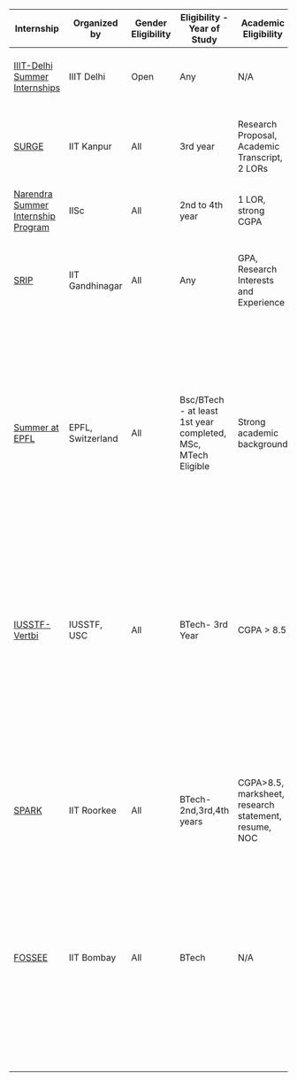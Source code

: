 | Internship | Organized by | Gender Eligibility | Eligibility - Year of Study | Academic Eligibility | Stream Eligibility | Application Period (Approx) | Internship Commencemment | Duration | Stream/Target Area | Paid/Non-Paid | Brief Description | Application Experiences | 
|---|---|---|---|---|---|---|---|---|---|---|---|---|
| <a href="https://www.iiitd.ac.in/placement/summer-internships">IIIT-Delhi Summer Internships</a>  | IIIT Delhi | Open | Any | N/A | Open | ends late March | May | N/A (Depends on Project) | CS/IT related | Paid | Summer Research/Dev Internships under IIIT-D Professors  |   |
| <a href="http://surge.iitk.ac.in/index.php">SURGE</a> | IIT Kanpur | All | 3rd year | Research Proposal, Academic Transcript, 2 LORs | All branches | Jan to Feb | May | ~8 weeks | All engineering branches | Paid | Students undertake short duration, but focused research projects |   |
| <a href="https://events.csa.iisc.ac.in/internship2020/">Narendra Summer Internship Program</a> | IISc | All | 2nd to 4th year | 1 LOR, strong CGPA  | CS/IT or equivalent | March to early April | Flexible | 8 weeks (bfore August 31) | CS/IT | Paid |   |   |
| <a href="https://srip.iitgn.ac.in/info/"> SRIP </a> | IIT Gandhinagar | All | Any | GPA, Research Interests and Experience | All branches | Ends early March | May | 8 weeks | All engineering branches | Paid | Visiting students participate in on-going research under the mentorship of IITGN faculty |   |
| <a href= "https://summer.epfl.ch/"> Summer at EPFL </a> |  EPFL, Switzerland | All | Bsc/BTech - at least 1st year completed, MSc, MTech Eligible |  Strong academic background |   CS (and related), ECE, EEE| November-December | May - September (flexible)  | 3 months  |  Usually computer and communication , depends on the project | paid: living allowance and travel |  Fellowship recipients will assist a research unit, typically to help solve problems which are part of major research efforts. Often, this will lead to performing challenging programming or design tasks to prove new concepts. |   |   
| <a href= "https://www.iusstf.org/program/iusstf-viterbi-program"> IUSSTF- Vertbi </a>  |IUSSTF, USC| All  |  BTech- 3rd Year | CGPA > 8.5  | CS (and related), ECE, EEE   |  Around November |  mid May - July | 2 months  | CS, EEE and related streams  |  paid |  This program provides an opportunity to Indian students to undertake a research internship at the Viterbi School of Engineering in the summer of 2020 for a period of 8 weeks.|   |   
| <a href= "https://spark.iitr.ac.in/"> SPARK </a>  |  IIT Roorkee | All  | BTech-2nd,3rd,4th years  |  CGPA>8.5, marksheet, research statement, resume, NOC | All branches  | ends around late Feb  | May to July  |at least 6 weeks  | All engineering branches  | paid |  IIT Roorkee invites applications for institute-funded SPARK fellowships for summer internships with a weekly stipend of ₹2500/week and project-funded summer internships. |  |   
| <a href= "http://www.iitb.ac.in/en/event/fossee-summer-fellowship-2020"> FOSSEE </a>   | IIT Bombay  |  All |  BTech |  N/A |  All branches | Registration: Jan to Feb, Project submission: early March  | May to July  | N/A  | CS/IT/ECE/Simulations in other branches  |  paid | FOSSEE works on the promotion and development of Free/Libre and Open Source Software in education   |   |   
|   |   |   |   |   |   |   |   |   |   |   |   |   |   
|   |   |   |   |   |   |   |   |   |   |   |   |   |   
|   |   |   |   |   |   |   |   |   |   |   |   |   |   
|   |   |   |   |   |   |   |   |   |   |   |   |   |   
|   |   |   |   |   |   |   |   |   |   |   |   |   |   
|   |   |   |   |   |   |   |   |   |   |   |   |   |   
|   |   |   |   |   |   |   |   |   |   |   |   |   |   
|   |   |   |   |   |   |   |   |   |   |   |   |   |   
|   |   |   |   |   |   |   |   |   |   |   |   |   |   
|   |   |   |   |   |   |   |   |   |   |   |   |   |   
|   |   |   |   |   |   |   |   |   |   |   |   |   |   
|   |   |   |   |   |   |   |   |   |   |   |   |   |   
|   |   |   |   |   |   |   |   |   |   |   |   |   |   
|   |   |   |   |   |   |   |   |   |   |   |   |   |   
|   |   |   |   |   |   |   |   |   |   |   |   |   |   
|   |   |   |   |   |   |   |   |   |   |   |   |   |   
|   |   |   |   |   |   |   |   |   |   |   |   |   |   
